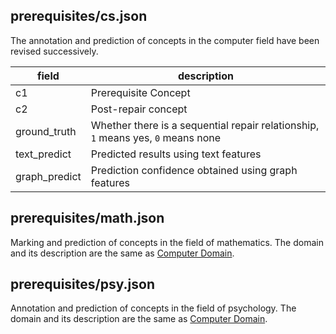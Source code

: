 ## prerequisites/cs.json

The annotation and prediction of concepts in the computer field have been revised successively.

| field | description |
| ----- | ----------- |
| c1 | Prerequisite Concept |
| c2 | Post-repair concept |
| ground_truth | Whether there is a sequential repair relationship, `1` means yes, `0` means none |
| text_predict | Predicted results using text features |
| graph_predict | Prediction confidence obtained using graph features |

## prerequisites/math.json

Marking and prediction of concepts in the field of mathematics. The domain and its description are the same as [Computer Domain](#prerequisites/cs.json).

## prerequisites/psy.json

Annotation and prediction of concepts in the field of psychology. The domain and its description are the same as [Computer Domain](#prerequisites/cs.json).